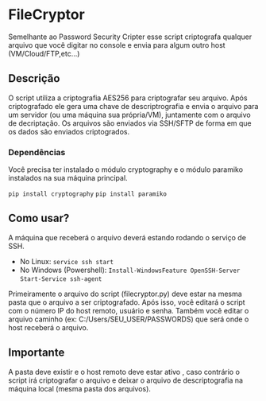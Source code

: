 # FileCryptor

Semelhante ao Password Security Cripter esse script criptografa qualquer arquivo que você digitar no console e envia para algum outro host (VM/Cloud/FTP,etc...)

## Descrição

O script utiliza a criptografia AES256 para criptografar seu arquivo. 
Após criptografado ele gera uma chave de descriptrografia e envia o arquivo para um servidor (ou uma máquina sua própria/VM), juntamente com o arquivo de decriptação.
Os arquivos são enviados via SSH/SFTP de forma em que os dados são enviados criptogrados.

### Dependências

Você precisa ter instalado o módulo cryptography e o módulo paramiko instalados na sua máquina principal.

```pip install cryptography```
```pip install paramiko```

## Como usar?

A máquina que receberá o arquivo deverá estando rodando o serviço de SSH.

* No Linux: ```service ssh start```
* No Windows (Powershell): 
```Install-WindowsFeature OpenSSH-Server```
```Start-Service ssh-agent```

Primeiramente o arquivo do script (filecryptor.py) deve estar na mesma pasta que o arquivo a ser criptografado.
Após isso, você editará o script com o número IP do host remoto, usuário e senha. Também você editar o arquivo caminho (ex: C:/Users/SEU_USER/PASSWORDS) que será onde o host receberá o arquivo.

## Importante
A pasta deve existir e o host remoto deve estar ativo , caso contrário o script irá criptografar o arquivo e deixar o arquivo de descriptografia na máquina local (mesma pasta dos arquivos).
